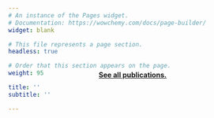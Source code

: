 ```yaml
---
# An instance of the Pages widget.
# Documentation: https://wowchemy.com/docs/page-builder/
widget: blank

# This file represents a page section.
headless: true

# Order that this section appears on the page.
weight: 95

title: ''
subtitle: ''

---
```


<p style="margin-top: -100px; text-align: center;"><b><a href="https://galapagos.netlify.app/publication">See all publications.</a></b></p>
